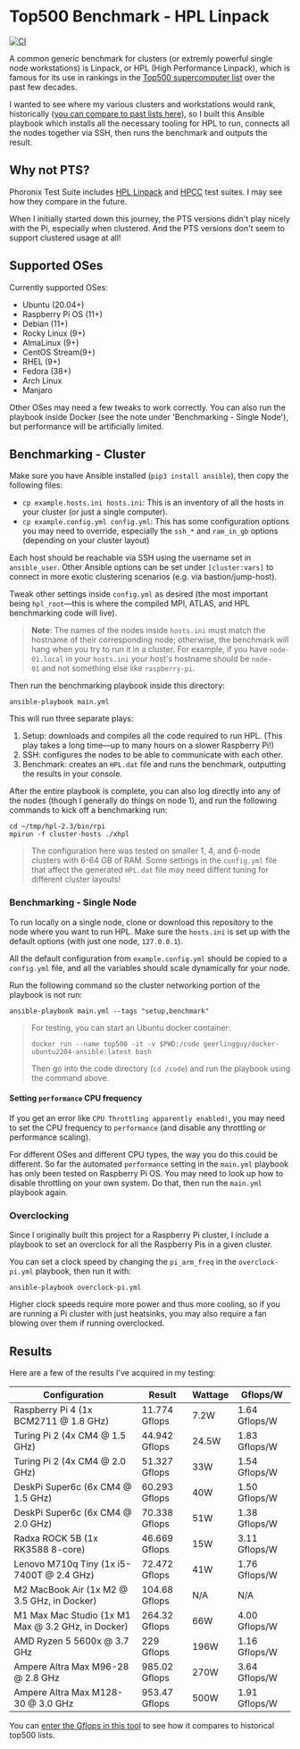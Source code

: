 # Top500 Benchmark - HPL Linpack

[![CI](https://github.com/geerlingguy/top500-benchmark/workflows/CI/badge.svg?branch=master&event=push)](https://github.com/geerlingguy/top500-benchmark/actions?query=workflow%3ACI)

A common generic benchmark for clusters (or extremly powerful single node workstations) is Linpack, or HPL (High Performance Linpack), which is famous for its use in rankings in the [Top500 supercomputer list](https://top500.org) over the past few decades.

I wanted to see where my various clusters and workstations would rank, historically ([you can compare to past lists here](https://hpl-calculator.sourceforge.net/hpl-calculations.php)), so I built this Ansible playbook which installs all the necessary tooling for HPL to run, connects all the nodes together via SSH, then runs the benchmark and outputs the result.

## Why not PTS?

Phoronix Test Suite includes [HPL Linpack](https://openbenchmarking.org/test/pts/hpl) and [HPCC](https://openbenchmarking.org/test/pts/hpcc) test suites. I may see how they compare in the future.

When I initially started down this journey, the PTS versions didn't play nicely with the Pi, especially when clustered. And the PTS versions don't seem to support clustered usage at all!

## Supported OSes

Currently supported OSes:

  - Ubuntu (20.04+)
  - Raspberry Pi OS (11+)
  - Debian (11+)
  - Rocky Linux (9+)
  - AlmaLinux (9+)
  - CentOS Stream(9+)
  - RHEL (9+)
  - Fedora (38+)
  - Arch Linux
  - Manjaro

Other OSes may need a few tweaks to work correctly. You can also run the playbook inside Docker (see the note under 'Benchmarking - Single Node'), but performance will be artificially limited.

## Benchmarking - Cluster

Make sure you have Ansible installed (`pip3 install ansible`), then copy the following files:

  - `cp example.hosts.ini hosts.ini`: This is an inventory of all the hosts in your cluster (or just a single computer).
  - `cp example.config.yml config.yml`: This has some configuration options you may need to override, especially the `ssh_*` and `ram_in_gb` options (depending on your cluster layout)

Each host should be reachable via SSH using the username set in `ansible_user`. Other Ansible options can be set under `[cluster:vars]` to connect in more exotic clustering scenarios (e.g. via bastion/jump-host).

Tweak other settings inside `config.yml` as desired (the most important being `hpl_root`—this is where the compiled MPI, ATLAS, and HPL benchmarking code will live).

> **Note**:
> The names of the nodes inside `hosts.ini` must match the hostname of their corresponding node; otherwise, the benchmark will hang when you try to run it in a cluster. 
> For example, if you have `node-01.local` in your `hosts.ini` your host's hostname should be `node-01` and not something else like `raspberry-pi`.

Then run the benchmarking playbook inside this directory:

```
ansible-playbook main.yml
```

This will run three separate plays:

  1. Setup: downloads and compiles all the code required to run HPL. (This play takes a long time—up to many hours on a slower Raspberry Pi!)
  2. SSH: configures the nodes to be able to communicate with each other.
  3. Benchmark: creates an `HPL.dat` file and runs the benchmark, outputting the results in your console.

After the entire playbook is complete, you can also log directly into any of the nodes (though I generally do things on node 1), and run the following commands to kick off a benchmarking run:

```
cd ~/tmp/hpl-2.3/bin/rpi
mpirun -f cluster-hosts ./xhpl
```

> The configuration here was tested on smaller 1, 4, and 6-node clusters with 6-64 GB of RAM. Some settings in the `config.yml` file that affect the generated `HPL.dat` file may need diffent tuning for different cluster layouts!

### Benchmarking - Single Node

To run locally on a single node, clone or download this repository to the node where you want to run HPL. Make sure the `hosts.ini` is set up with the default options (with just one node, `127.0.0.1`).

All the default configuration from `example.config.yml` should be copied to a `config.yml` file, and all the variables should scale dynamically for your node.

Run the following command so the cluster networking portion of the playbook is not run:

```
ansible-playbook main.yml --tags "setup,benchmark"
```

> For testing, you can start an Ubuntu docker container:
> 
> ```
> docker run --name top500 -it -v $PWD:/code geerlingguy/docker-ubuntu2204-ansible:latest bash
> ```
>
> Then go into the code directory (`cd /code`) and run the playbook using the command above.

#### Setting `performance` CPU frequency

If you get an error like `CPU Throttling apparently enabled!`, you may need to set the CPU frequency to `performance` (and disable any throttling or performance scaling).

For different OSes and different CPU types, the way you do this could be different. So far the automated `performance` setting in the `main.yml` playbook has only been tested on Raspberry Pi OS. You may need to look up how to disable throttling on your own system. Do that, then run the `main.yml` playbook again.

### Overclocking

Since I originally built this project for a Raspberry Pi cluster, I include a playbook to set an overclock for all the Raspberry Pis in a given cluster.

You can set a clock speed by changing the `pi_arm_freq` in the `overclock-pi.yml` playbook, then run it with:

```
ansible-playbook overclock-pi.yml
```

Higher clock speeds require more power and thus more cooling, so if you are running a Pi cluster with just heatsinks, you may also require a fan blowing over them if running overclocked.

## Results

Here are a few of the results I've acquired in my testing:

| Configuration | Result | Wattage | Gflops/W |
|--- |--- |--- |--- |
| Raspberry Pi 4 (1x BCM2711 @ 1.8 GHz) | 11.774 Gflops | 7.2W | 1.64 Gflops/W |
| Turing Pi 2 (4x CM4 @ 1.5 GHz) | 44.942 Gflops | 24.5W | 1.83 Gflops/W |
| Turing Pi 2 (4x CM4 @ 2.0 GHz) | 51.327 Gflops | 33W | 1.54 Gflops/W |
| DeskPi Super6c (6x CM4 @ 1.5 GHz) | 60.293 Gflops | 40W | 1.50 Gflops/W |
| DeskPi Super6c (6x CM4 @ 2.0 GHz) | 70.338 Gflops | 51W | 1.38 Gflops/W |
| Radxa ROCK 5B (1x RK3588 8-core) | 46.669 Gflops | 15W | 3.11 Gflops/W |
| Lenovo M710q Tiny (1x i5-7400T @ 2.4 GHz) | 72.472 Gflops | 41W | 1.76 Gflops/W |
| M2 MacBook Air (1x M2 @ 3.5 GHz, in Docker) | 104.68 Gflops | N/A | N/A |
| M1 Max Mac Studio (1x M1 Max @ 3.2 GHz, in Docker) | 264.32 Gflops | 66W | 4.00 Gflops/W |
| AMD Ryzen 5 5600x @ 3.7 GHz | 229 Gflops | 196W | 1.16 Gflops/W |
| Ampere Altra Max M96-28 @ 2.8 GHz | 985.02 Gflops | 270W | 3.64 Gflops/W |
| Ampere Altra Max M128-30 @ 3.0 GHz | 953.47 Gflops | 500W | 1.91 Gflops/W |

You can [enter the Gflops in this tool](https://hpl-calculator.sourceforge.net/hpl-calculations.php) to see how it compares to historical top500 lists.
